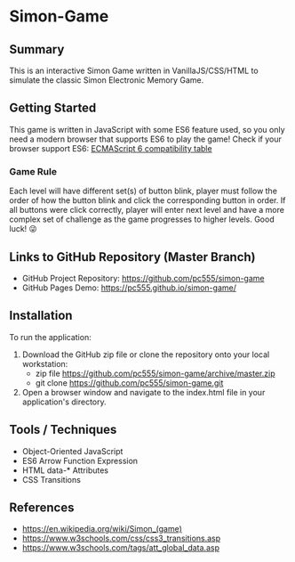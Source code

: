 # Simon-Game

## Summary

This is an interactive Simon Game written in VanillaJS/CSS/HTML to simulate the classic Simon Electronic Memory Game.

## Getting Started

This game is written in JavaScript with some ES6 feature used, so you only need a modern browser that supports ES6 to play the game! Check if your browser support ES6: [ECMAScript 6 compatibility table](http://kangax.github.io/compat-table/es6/)

### Game Rule
Each level will have different set(s) of button blink, player must follow the order of how the button blink and click the corresponding button in order. If all buttons were click correctly, player will enter next level and have a more complex set of challenge as the game progresses to higher levels. Good luck! :stuck_out_tongue_winking_eye:

## Links to GitHub Repository (Master Branch)

- GitHub Project Repository: https://github.com/pc555/simon-game
- GitHub Pages Demo: https://pc555.github.io/simon-game/

## Installation

To run the application:

 1. Download the GitHub zip file or clone the repository onto your local workstation:
    - zip file https://github.com/pc555/simon-game/archive/master.zip
    - git clone https://github.com/pc555/simon-game.git
 2. Open a browser window and navigate to the index.html file in your application's directory.

## Tools / Techniques

- Object-Oriented JavaScript
- ES6 Arrow Function Expression
- HTML data-* Attributes
- CSS Transitions

## References

- https://en.wikipedia.org/wiki/Simon_(game)
- https://www.w3schools.com/css/css3_transitions.asp
- https://www.w3schools.com/tags/att_global_data.asp
